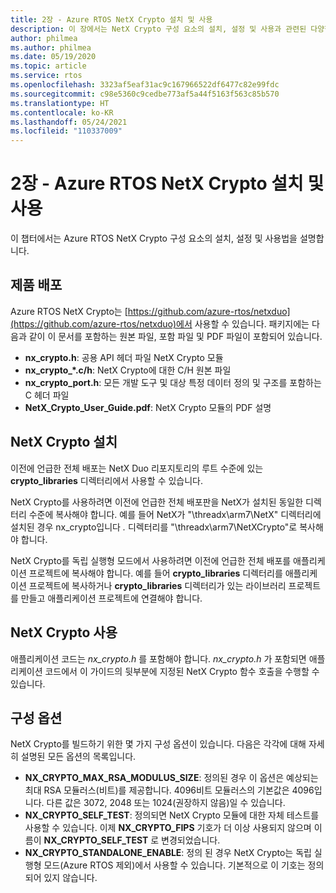 ```yaml
---
title: 2장 - Azure RTOS NetX Crypto 설치 및 사용
description: 이 장에서는 NetX Crypto 구성 요소의 설치, 설정 및 사용과 관련된 다양한 문제에 대해 설명합니다.
author: philmea
ms.author: philmea
ms.date: 05/19/2020
ms.topic: article
ms.service: rtos
ms.openlocfilehash: 3323af5eaf31ac9c167966522df6477c82e99fdc
ms.sourcegitcommit: c98e5360c9cedbe773af5a44f5163f563c85b570
ms.translationtype: HT
ms.contentlocale: ko-KR
ms.lasthandoff: 05/24/2021
ms.locfileid: "110337009"
---
```

# <a name="chapter-2---installation-and-use-of-azure-rtos-netx-crypto"></a>2장 - Azure RTOS NetX Crypto 설치 및 사용

이 챕터에서는 Azure RTOS NetX Crypto 구성 요소의 설치, 설정 및 사용법을 설명합니다.

## <a name="product-distribution"></a>제품 배포

Azure RTOS NetX Crypto는 [https://github.com/azure-rtos/netxduo](https://github.com/azure-rtos/netxduo)에서 사용할 수 있습니다. 패키지에는 다음과 같이 이 문서를 포함하는 원본 파일, 포함 파일 및 PDF 파일이 포함되어 있습니다.

- **nx_crypto.h**: 공용 API 헤더 파일 NetX Crypto 모듈
- **nx_crypto_*.c/h**: NetX Crypto에 대한 C/H 원본 파일
- **nx_crypto_port.h**: 모든 개발 도구 및 대상 특정 데이터 정의 및 구조를 포함하는 C 헤더 파일
- **NetX_Crypto_User_Guide.pdf**: NetX Crypto 모듈의 PDF 설명

## <a name="netx-crypto-installation"></a>NetX Crypto 설치

이전에 언급한 전체 배포는 NetX Duo 리포지토리의 루트 수준에 있는 **crypto_libraries** 디렉터리에서 사용할 수 있습니다.

NetX Crypto를 사용하려면 이전에 언급한 전체 배포판을 NetX가 설치된 동일한 디렉터리 수준에 복사해야 합니다. 예를 들어 NetX가 "\threadx\arm7\NetX" 디렉터리에 설치된 경우 nx_crypto입니다 *.* 디렉터리를 "\threadx\arm7\NetXCrypto"로 복사해야 합니다.

NetX Crypto를 독립 실행형 모드에서 사용하려면 이전에 언급한 전체 배포를 애플리케이션 프로젝트에 복사해야 합니다. 예를 들어 **crypto_libraries** 디렉터리를 애플리케이션 프로젝트에 복사하거나 **crypto_libraries** 디렉터리가 있는 라이브러리 프로젝트를 만들고 애플리케이션 프로젝트에 연결해야 합니다. 

## <a name="using-netx-crypto"></a>NetX Crypto 사용

애플리케이션 코드는 *nx_crypto.h* 를 포함해야 합니다.  *nx_crypto.h* 가 포함되면 애플리케이션 코드에서 이 가이드의 뒷부분에 지정된 NetX Crypto 함수 호출을 수행할 수 있습니다.

## <a name="configuration-options"></a>구성 옵션

NetX Crypto를 빌드하기 위한 몇 가지 구성 옵션이 있습니다. 다음은 각각에 대해 자세히 설명된 모든 옵션의 목록입니다.

- **NX_CRYPTO_MAX_RSA_MODULUS_SIZE**: 정의된 경우 이 옵션은 예상되는 최대 RSA 모듈러스(비트)를 제공합니다. 4096비트 모듈러스의 기본값은 4096입니다. 다른 값은 3072, 2048 또는 1024(권장하지 않음)일 수 있습니다.
- **NX_CRYPTO_SELF_TEST**: 정의되면 NetX Crypto 모듈에 대한 자체 테스트를 사용할 수 있습니다. 이제 **NX_CRYPTO_FIPS** 기호가 더 이상 사용되지 않으며 이름이 **NX_CRYPTO_SELF_TEST** 로 변경되었습니다.
- **NX_CRYPTO_STANDALONE_ENABLE**: 정의 된 경우 NetX Crypto는 독립 실행형 모드(Azure RTOS 제외)에서 사용할 수 있습니다. 기본적으로 이 기호는 정의되어 있지 않습니다.
